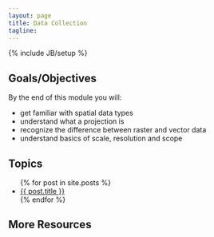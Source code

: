 ```yaml
---
layout: page
title: Data Collection
tagline:
---
```

{% include JB/setup %}

## Goals/Objectives

By the end of this module you will:

  - get familiar with spatial data types
  - understand what a projection is
  - recognize the difference between raster and vector data
  - understand basics of scale, resolution and scope

## Topics

<ul class="posts">
  {% for post in site.posts %}
    <li><a href="{{ BASE_PATH }}{{ post.url }}">{{ post.title }}</a></li>
  {% endfor %}
</ul>

## More Resources

